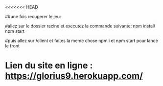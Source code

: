<<<<<<< HEAD


##une fois recuperer le jeu:

#allez sur le dossier racine et executez la commande suivante:
npm install
npm start

#puis allez sur /client et faites la meme chose
npm i et npm start pour lancé le front


Lien du site en ligne : https://glorius9.herokuapp.com/
=======

